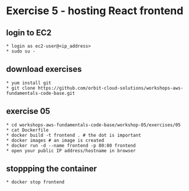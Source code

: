 # Exercise 5 - hosting React frontend

## login to EC2
    * login as ec2-user@<ip_address>
    * sudo su -

## download exercises
    * yum install git
    * git clone https://github.com/orbit-cloud-solutions/workshops-aws-fundamentals-code-base.git

## exercise 05
    * cd workshops-aws-fundamentals-code-base/workshop-05/exercises/05
    * cat Dockerfile
    * docker build -t frontend . # the dot is important
    * docker images # an image is created
    * docker run -d --name frontend -p 80:80 frontend
    * open your public IP address/hostname in browser

## stoppping the container
    * docker stop frontend
